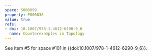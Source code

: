 ```yaml
---
space: S000099
property: P000038
value: true
refs:
- doi: 10.1007/978-1-4612-6290-9_6
  name: Counterexamples in Topology
---
```


See item #5 for space #101 in {{doi:10.1007/978-1-4612-6290-9_6}}.
